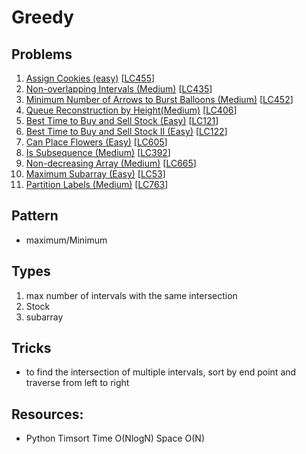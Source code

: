 # Greedy

## Problems

1. [Assign Cookies (easy)]()
[[LC455](https://leetcode.com/problems/assign-cookies/description/)]
1. [Non-overlapping Intervals (Medium)]()
[[LC435](https://leetcode.com/problems/non-overlapping-intervals/)]
1. [Minimum Number of Arrows to Burst Balloons (Medium)]()
[[LC452](https://leetcode.com/problems/minimum-number-of-arrows-to-burst-balloons/description/)]
1. [Queue Reconstruction by Height(Medium)]()
[[LC406](https://leetcode.com/problems/queue-reconstruction-by-height/description/)]
1. [Best Time to Buy and Sell Stock (Easy)]()
[[LC121](https://leetcode.com/problems/best-time-to-buy-and-sell-stock/description/)]
1. [Best Time to Buy and Sell Stock II (Easy)]()
[[LC122](https://leetcode.com/problems/best-time-to-buy-and-sell-stock-ii/description/)]
1. [Can Place Flowers (Easy)]()
[[LC605](https://leetcode.com/problems/can-place-flowers/description/)]
1. [Is Subsequence (Medium)]()
[[LC392](https://leetcode.com/problems/is-subsequence/description/)]
1. [Non-decreasing Array (Medium)]()
[[LC665](https://leetcode.com/problems/non-decreasing-array/description/)]
1. [Maximum Subarray (Easy)]()
[[LC53](https://leetcode.com/problems/maximum-subarray/description/)]
1. [Partition Labels (Medium)]()
[[LC763](https://leetcode.com/problems/partition-labels/description/)]

## Pattern

- maximum/Minimum

## Types

1. max number of intervals with the same intersection
1. Stock
1. subarray 

## Tricks

- to find the intersection of multiple intervals, sort by end point and traverse from left to right

## Resources:

- Python Timsort Time O(NlogN) Space O(N)
